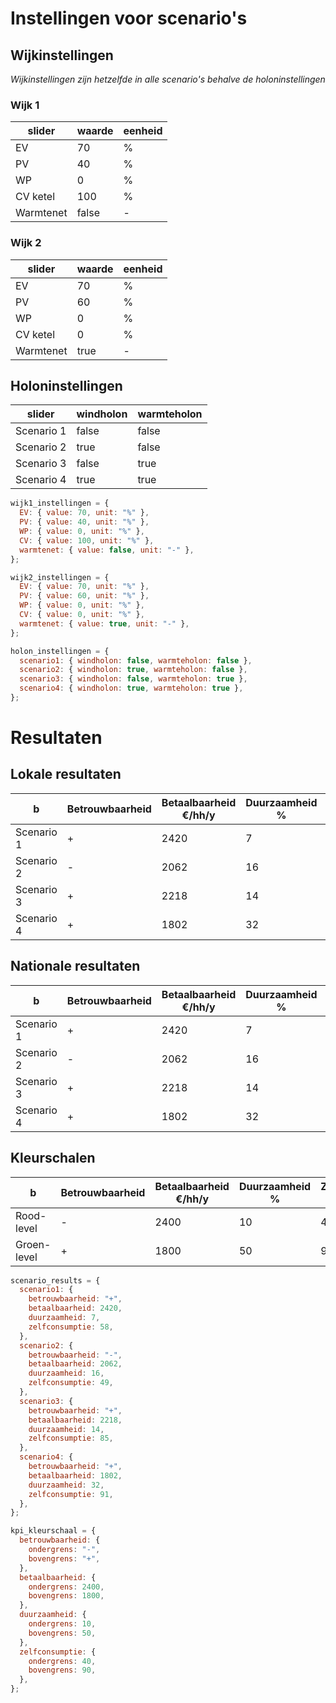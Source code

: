 # Instellingen voor scenario's

## Wijkinstellingen
*Wijkinstellingen zijn hetzelfde in alle scenario's behalve de holoninstellingen*
### Wijk 1
 | slider    | waarde | eenheid |
 | --------- | ------ | ------- |
 | EV        | 70     | %       |
 | PV        | 40     | %       |
 | WP        | 0      | %       |
 | CV ketel  | 100    | %       |
 | Warmtenet | false  | -       |

### Wijk 2
 | slider    | waarde | eenheid |
 | --------- | ------ | ------- |
 | EV        | 70     | %       |
 | PV        | 60     | %       |
 | WP        | 0      | %       |
 | CV ketel  | 0      | %       |
 | Warmtenet | true   | -       |

## Holoninstellingen
 | slider     | windholon | warmteholon |
 | ---------- | --------- | ----------- |
 | Scenario 1 | false     | false       |
 | Scenario 2 | true      | false       |
 | Scenario 3 | false     | true        |
 | Scenario 4 | true      | true        |


``` javascript
wijk1_instellingen = {
  EV: { value: 70, unit: "%" },
  PV: { value: 40, unit: "%" },
  WP: { value: 0, unit: "%" },
  CV: { value: 100, unit: "%" },
  warmtenet: { value: false, unit: "-" },
};

wijk2_instellingen = {
  EV: { value: 70, unit: "%" },
  PV: { value: 60, unit: "%" },
  WP: { value: 0, unit: "%" },
  CV: { value: 0, unit: "%" },
  warmtenet: { value: true, unit: "-" },
};

holon_instellingen = {
  scenario1: { windholon: false, warmteholon: false },
  scenario2: { windholon: true, warmteholon: false },
  scenario3: { windholon: false, warmteholon: true },
  scenario4: { windholon: true, warmteholon: true },
};
```

# Resultaten

## Lokale resultaten

| b          | Betrouwbaarheid | Betaalbaarheid   €/hh/y | Duurzaamheid % | Zelfconsumptie % |
| ---------- | --------------- | ----------------------- | -------------- | ---------------- |
| Scenario 1 | +               | 2420                    | 7              | 58               |
| Scenario 2 | -               | 2062                    | 16             | 49               |
| Scenario 3 | +               | 2218                    | 14             | 85               |
| Scenario 4 | +               | 1802                    | 32             | 91               |

## Nationale resultaten

 | b          | Betrouwbaarheid | Betaalbaarheid   €/hh/y | Duurzaamheid % | Zelfconsumptie % |
 | ---------- | --------------- | ----------------------- | -------------- | ---------------- |
 | Scenario 1 | +               | 2420                    | 7              | 58               |
 | Scenario 2 | -               | 2062                    | 16             | 49               |
 | Scenario 3 | +               | 2218                    | 14             | 85               |
 | Scenario 4 | +               | 1802                    | 32             | 91               |


## Kleurschalen
| b           | Betrouwbaarheid | Betaalbaarheid   €/hh/y | Duurzaamheid % | Zelfconsumptie % |
| ----------- | --------------- | ----------------------- | -------------- | ---------------- |
| Rood-level  | -               | 2400                    | 10             | 40               |
| Groen-level | +               | 1800                    | 50             | 90               |



```javascript
scenario_results = {
  scenario1: {
    betrouwbaarheid: "+",
    betaalbaarheid: 2420,
    duurzaamheid: 7,
    zelfconsumptie: 58,
  },
  scenario2: {
    betrouwbaarheid: "-",
    betaalbaarheid: 2062,
    duurzaamheid: 16,
    zelfconsumptie: 49,
  },
  scenario3: {
    betrouwbaarheid: "+",
    betaalbaarheid: 2218,
    duurzaamheid: 14,
    zelfconsumptie: 85,
  },
  scenario4: {
    betrouwbaarheid: "+",
    betaalbaarheid: 1802,
    duurzaamheid: 32,
    zelfconsumptie: 91,
  },
};

kpi_kleurschaal = {
  betrouwbaarheid: {
    ondergrens: "-",
    bovengrens: "+",
  },
  betaalbaarheid: {
    ondergrens: 2400,
    bovengrens: 1800,
  },
  duurzaamheid: {
    ondergrens: 10,
    bovengrens: 50,
  },
  zelfconsumptie: {
    ondergrens: 40,
    bovengrens: 90,
  },
};
```